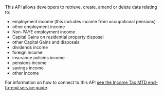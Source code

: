 This API allows developers to retrieve, create, amend or delete data relating to:
- employment income (this includes income from occupational pensions)
- other employment income
- Non-PAYE employment income
- Capital Gains on residential property disposal
- other Capital Gains and disposals
- dividends income
- foreign income
- insurance policies income
- pensions income
- savings income
- other income

For information on how to connect to this API [see the Income Tax MTD end-to-end service guide](https://developer.service.hmrc.gov.uk/guides/income-tax-mtd-end-to-end-service-guide/).